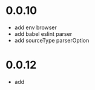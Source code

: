 # 0.0.10

- add env browser 
- add babel eslint parser 
- add sourceType parserOption 

# 0.0.12
- add 